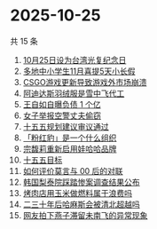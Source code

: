 # 2025-10-25

共 15 条

<!-- BEGIN ZHIHUSEARCH -->
<!-- 最后更新时间 Sat Oct 25 2025 02:24:13 GMT+0800 (China Standard Time) -->

1. [10月25日设为台湾光复纪念日](https://www.zhihu.com/search?q=10%E6%9C%8825%E6%97%A5%E8%AE%BE%E4%B8%BA%E5%8F%B0%E6%B9%BE%E5%85%89%E5%A4%8D%E7%BA%AA%E5%BF%B5%E6%97%A5)
1. [多地中小学生11月喜提5天小长假](https://www.zhihu.com/search?q=%E5%A4%9A%E5%9C%B0%E4%B8%AD%E5%B0%8F%E5%AD%A6%E7%94%9F11%E6%9C%88%E5%96%9C%E6%8F%905%E5%A4%A9%E5%B0%8F%E9%95%BF%E5%81%87)
1. [CSGO游戏更新导致游戏外市场崩溃](https://www.zhihu.com/search?q=CSGO%E6%B8%B8%E6%88%8F%E6%9B%B4%E6%96%B0%E5%AF%BC%E8%87%B4%E6%B8%B8%E6%88%8F%E5%A4%96%E5%B8%82%E5%9C%BA%E5%B4%A9%E6%BA%83)
1. [阿迪达斯羽绒服是雪中飞代工](https://www.zhihu.com/search?q=%E9%98%BF%E8%BF%AA%E8%BE%BE%E6%96%AF%E7%BE%BD%E7%BB%92%E6%9C%8D%E6%98%AF%E9%9B%AA%E4%B8%AD%E9%A3%9E%E4%BB%A3%E5%B7%A5)
1. [王自如自曝负债 1 个亿](https://www.zhihu.com/search?q=%E7%8E%8B%E8%87%AA%E5%A6%82%E8%87%AA%E6%9B%9D%E8%B4%9F%E5%80%BA%201%20%E4%B8%AA%E4%BA%BF)
1. [女子举报空警丈夫偷窃](https://www.zhihu.com/search?q=%E5%A5%B3%E5%AD%90%E4%B8%BE%E6%8A%A5%E7%A9%BA%E8%AD%A6%E4%B8%88%E5%A4%AB%E5%81%B7%E7%AA%83)
1. [十五五规划建议审议通过](https://www.zhihu.com/search?q=%E5%8D%81%E4%BA%94%E4%BA%94%E8%A7%84%E5%88%92%E5%BB%BA%E8%AE%AE%E5%AE%A1%E8%AE%AE%E9%80%9A%E8%BF%87)
1. [「粉红豹」是一个什么组织](https://www.zhihu.com/search?q=%E3%80%8C%E7%B2%89%E7%BA%A2%E8%B1%B9%E3%80%8D%E6%98%AF%E4%B8%80%E4%B8%AA%E4%BB%80%E4%B9%88%E7%BB%84%E7%BB%87)
1. [宗馥莉重新启用娃哈哈品牌](https://www.zhihu.com/search?q=%E5%AE%97%E9%A6%A5%E8%8E%89%E9%87%8D%E6%96%B0%E5%90%AF%E7%94%A8%E5%A8%83%E5%93%88%E5%93%88%E5%93%81%E7%89%8C)
1. [十五五目标](https://www.zhihu.com/search?q=%E5%8D%81%E4%BA%94%E4%BA%94%E7%9B%AE%E6%A0%87)
1. [如何评价莫言与 00 后的对联](https://www.zhihu.com/search?q=%E5%A6%82%E4%BD%95%E8%AF%84%E4%BB%B7%E8%8E%AB%E8%A8%80%E4%B8%8E%2000%20%E5%90%8E%E7%9A%84%E5%AF%B9%E8%81%94)
1. [韩国梨泰院踩踏惨案调查结果公布](https://www.zhihu.com/search?q=%E9%9F%A9%E5%9B%BD%E6%A2%A8%E6%B3%B0%E9%99%A2%E8%B8%A9%E8%B8%8F%E6%83%A8%E6%A1%88%E8%B0%83%E6%9F%A5%E7%BB%93%E6%9E%9C%E5%85%AC%E5%B8%83)
1. [烤肉店用玉米做燃料属于浪费吗](https://www.zhihu.com/search?q=%E7%83%A4%E8%82%89%E5%BA%97%E7%94%A8%E7%8E%89%E7%B1%B3%E5%81%9A%E7%87%83%E6%96%99%E5%B1%9E%E4%BA%8E%E6%B5%AA%E8%B4%B9%E5%90%97)
1. [二三十年后哈麻斯会被清北超越吗](https://www.zhihu.com/search?q=%E4%BA%8C%E4%B8%89%E5%8D%81%E5%B9%B4%E5%90%8E%E5%93%88%E9%BA%BB%E6%96%AF%E4%BC%9A%E8%A2%AB%E6%B8%85%E5%8C%97%E8%B6%85%E8%B6%8A%E5%90%97)
1. [网友拍下燕子滞留未南飞的异常现象](https://www.zhihu.com/search?q=%E7%BD%91%E5%8F%8B%E6%8B%8D%E4%B8%8B%E7%87%95%E5%AD%90%E6%BB%9E%E7%95%99%E6%9C%AA%E5%8D%97%E9%A3%9E%E7%9A%84%E5%BC%82%E5%B8%B8%E7%8E%B0%E8%B1%A1)

<!-- END ZHIHUSEARCH -->

